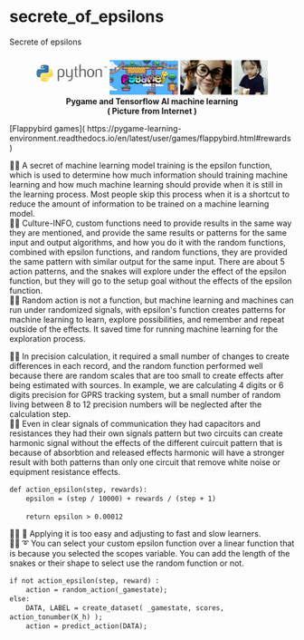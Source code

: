 # secrete_of_epsilons
Secrete of epsilons

<p align="center" width="100%">
    <img width="25%" src="https://github.com/jkaewprateep/secrete_of_epsilons/blob/main/Python.jpg">
    <img width="24%" src="https://github.com/jkaewprateep/secrete_of_epsilons/blob/main/pygame.jpg">
    <img width="18%" src="https://github.com/jkaewprateep/secrete_of_epsilons/blob/main/image10.jpg">
    <img width="12%" src="https://github.com/jkaewprateep/secrete_of_epsilons/blob/main/image6.jpg"> </br>
    <b> Pygame and Tensorflow AI machine learning </b> </br>
    <b> ( Picture from Internet ) </b> </br>
</p>
[Flappybird games]( https://pygame-learning-environment.readthedocs.io/en/latest/user/games/flappybird.html#rewards )

🧸💬 A secret of machine learning model training is the epsilon function, which is used to determine how much information should training machine learning and how much machine learning should provide when it is still in the learning process. Most people skip this process when it is a shortcut to reduce the amount of information to be trained on a machine learning model. </br>
🐯💬 Culture-INFO, custom functions need to provide results in the same way they are mentioned, and provide the same results or patterns for the same input and output algorithms, and how you do it with the random functions, combined with  epsilon functions, and random functions, they are provided the same pattern with similar output for the same input. There are about 5 action patterns, and the snakes will explore under the effect of the epsilon function, but they will go to the  setup goal without the effects of the epsilon function.</br>
🦁💬 Random action is not a function, but machine learning and machines can run under randomized signals, with epsilon's function creates patterns for machine learning to learn, explore possibilities, and remember and repeat outside of the effects. It saved time for running machine learning for the exploration process. </br>

🦭💬 In precision calculation, it required a  small number of changes to create differences in each record, and the random function performed well because there are random scales that are too small to create effects after being estimated with sources. In example, we are calculating 4 digits or 6 digits precision for GPRS tracking system, but a small number of random living between 8 to 12 precision numbers will be neglected after the calculation step. </br>
🐐💬 Even in clear signals of communication they had capacitors and resistances they had their own signals pattern but two circuits can create harmonic signal without the effects of the different cuircuit pattern that is because of absorbtion and released effects harmonic will have a stronger result with both patterns than only one circuit that remove white noise or equipment resistance effects. </br>
```
def action_epsilon(step, rewards):
    epsilon = (step / 10000) + rewards / (step + 1)

    return epsilon > 0.00012
```
👧💬 🎈 Applying it is too easy and adjusting to fast and slow learners. </br>
🐑💬 ➰ You can select your custom epsilon function over a linear function that is because you selected the scopes variable. You can add the length of the snakes or their shape to select use the random function or not. </br>
```
if not action_epsilon(step, reward) :
    action = random_action(_gamestate);
else: 
    DATA, LABEL = create_dataset( _gamestate, scores, action_tonumber(K_h) );
    action = predict_action(DATA);
```
